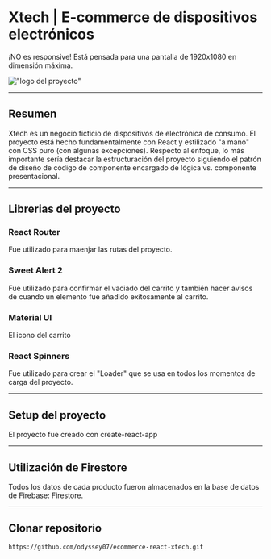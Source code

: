 # Xtech | E-commerce de dispositivos electrónicos

¡NO es responsive! Está pensada para una pantalla de 1920x1080 en dimensión máxima.

!["logo del proyecto"](https://res.cloudinary.com/dews3zbls/image/upload/v1680655816/logos/x_fzojqx_dngdp6.png)

-------------
## Resumen
Xtech es un negocio ficticio de dispositivos de electrónica de consumo. El proyecto está hecho fundamentalmente con React y estilizado "a mano" con CSS puro (con algunas excepciones).
Respecto al enfoque, lo más importante sería destacar la estructuración del proyecto siguiendo el patrón de diseño de código de componente encargado de lógica vs. componente presentacional.

-------------
## Librerias del proyecto
### React Router
Fue utilizado para maenjar las rutas del proyecto.
### Sweet Alert 2
Fue utilizado para confirmar el vaciado del carrito y también hacer avisos de cuando un elemento fue añadido exitosamente al carrito.
### Material UI
El icono del carrito
### React Spinners
Fue utilizado para crear el "Loader" que se usa en todos los momentos de carga del proyecto.

-------------
## Setup del proyecto
El proyecto fue creado con create-react-app

-------------
## Utilización de Firestore
Todos los datos de cada producto fueron almacenados en la base de datos de Firebase: Firestore.

-------------
## Clonar repositorio
```
https://github.com/odyssey07/ecommerce-react-xtech.git
```